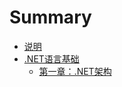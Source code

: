 # Summary

* [说明](README.md)
* [.NET语言基础](Chapter1/Chapter1/diyi_zhang_ff1a_net_yu_yan_ji_chu_md.md)
   * [第一章：.NET架构](Chapter1/di_yi_zhang_ff1a_net_jia_gou.md)

